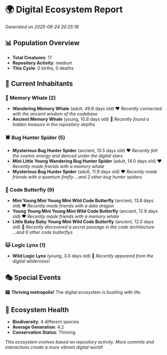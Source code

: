 # 🌍 Digital Ecosystem Report
*Generated on 2025-08-24 20:25:18*

## 📊 Population Overview
- **Total Creatures**: 17
- **Repository Activity**: medium
- **This Cycle**: 0 births, 0 deaths

## 👥 Current Inhabitants

### 🐋 Memory Whale (2)
- **Wandering Memory Whale** (adult, 49.6 days old) ❤️
  *Recently connected with the ancient wisdom of the codebase*
- **Ancient Memory Whale** (young, 10.8 days old) 💚
  *Recently found a hidden treasure in the repository depths*

### 🕷️ Bug Hunter Spider (5)
- **Mysterious Bug Hunter Spider** (ancient, 15.5 days old) ❤️
  *Recently felt the cosmic energy and danced under the digital stars*
- **Mini Little Young Wandering Bug Hunter Spider** (adult, 14.0 days old) ❤️
  *Recently made friends with a memory whale*
- **Mysterious Bug Hunter Spider** (adult, 11.9 days old) ❤️
  *Recently made friends with a quantum firefly*
  *...and 2 other bug hunter spiders*

### 🦋 Code Butterfly (9)
- **Mini Young Mini Young Mini Wild Code Butterfly** (ancient, 13.8 days old) ❤️
  *Recently made friends with a data dragon*
- **Young Young Mini Young Mini Wild Code Butterfly** (ancient, 12.8 days old) ❤️
  *Recently made friends with a memory whale*
- **Little Baby Baby Young Mini Wild Code Butterfly** (ancient, 12.0 days old) 💛
  *Recently discovered a secret passage in the code architecture*
  *...and 6 other code butterflys*

### 🐱 Logic Lynx (1)
- **Wild Logic Lynx** (young, 3.0 days old) 💚
  *Recently appeared from the digital wilderness!*

## 🎭 Special Events

🏙️ **Thriving metropolis!** The digital ecosystem is bustling with life.

## 🔬 Ecosystem Health
- **Biodiversity**: 4 different species
- **Average Generation**: 4.2
- **Conservation Status**: Thriving

*This ecosystem evolves based on repository activity. More commits and interactions create a more vibrant digital world!*